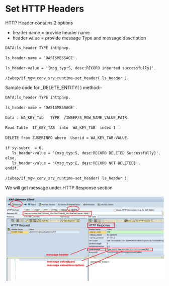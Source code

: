 # Set HTTP Headers

HTTP Header contains  2 options
- header name  = provide header name
- header value  = provide message Type and message description

```
DATA:ls_header TYPE ihttpnvp.

ls_header-name = 'OASISMESSAGE'.

ls_header-value = '{msg_typ:S, desc:RECORD inserted successfully}'.

/iwbep/if_mgw_conv_srv_runtime~set_header( ls_header ).
```

Sample code for _DELETE_ENTITY( ) method:- 

```
DATA:ls_header TYPE ihttpnvp.

ls_header-name = 'OASISMESSAGE'.

Data : WA_KEY_Tab   TYPE  /IWBEP/S_MGW_NAME_VALUE_PAIR.

Read Table  IT_KEY_TAB  into  WA_KEY_TAB  index 1 .

DELETE from ZUSERINFO where  Userid = WA_KEY_TAB-VALUE.

if sy-subrc  = 0.
   ls_header-value = '{msg_typ:S, desc:RECORD DELETED Successfully}'.
else.
   ls_header-value = '{msg_typ:E, desc:RECORD NOT DELETED}'.
endif.

/iwbep/if_mgw_conv_srv_runtime~set_header( ls_header ).
```

We will get message under HTTP Response section 

![](./images/http_response.png)